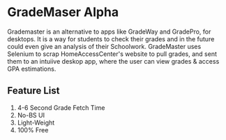 # GradeMaser Alpha
Grademaster is an alternative to apps like GradeWay and GradePro, for desktops. It is a way for students to check their grades and in the future could even give an analysis of their Schoolwork. GradeMaster uses Selenium to scrap HomeAccessCenter's website to pull grades, and sent them to an intuiive deskop app, where the user can view grades & access GPA estimations.
## Feature List
<ol>
  <li>4-6 Second Grade Fetch Time</li>
  <li>No-BS UI</li>
  <li>Light-Weight</li>
  <li>100% Free</li>
</ol>
